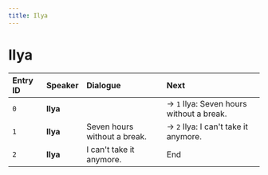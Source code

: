 ```yaml
---
title: Ilya
---
```


# Ilya


| Entry ID | Speaker | Dialogue | Next |
| :------- | :------ | :------- | :------------ |
| `0` | **Ilya** |  | → `1` Ilya: Seven hours without a break\. |
| `1` | **Ilya** | Seven hours without a break\. | → `2` Ilya: I can't take it anymore\. |
| `2` | **Ilya** | I can't take it anymore\. | End |
